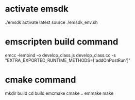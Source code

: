 # activate emsdk
./emsdk activate latest
source ./emsdk_env.sh

# emscripten build command
emcc -lembind -o develop_class.js develop_class.cc -s "EXTRA_EXPORTED_RUNTIME_METHODS=['addOnPostRun']"

# cmake command
mkdir build
cd build
emcmake cmake ..
emmake make